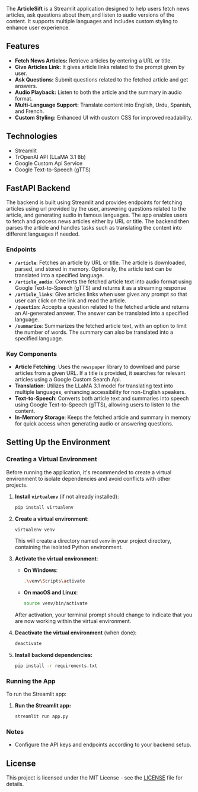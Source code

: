 

The **ArticleSift** is a Streamlit application designed to help users fetch news articles, ask questions about them,and listen to audio versions of the content. It supports multiple languages and includes custom styling to enhance user experience.

## Features
- **Fetch News Articles:** Retrieve articles by entering a URL or title.
- **Give Articles Link:** It gives article links related to the prompt given by user.
- **Ask Questions:** Submit questions related to the fetched article and get answers.
- **Audio Playback:** Listen to both the article and the summary in audio format.
- **Multi-Language Support:** Translate content into English, Urdu, Spanish, and French.
- **Custom Styling:** Enhanced UI with custom CSS for improved readability.

## Technologies
- Streamlit
- TrOpenAI API (LLaMA 3.1 8b)
- Google Custom Api Service
- Google Text-to-Speech (gTTS)

## FastAPI Backend

The backend is built using Streamlit and provides endpoints for fetching articles using url provided by the user, answering questions related to the article, and generating audio in famous languages. The app enables users to fetch and process news articles either by URL or title. The backend then parses the article and handles tasks such as translating the content into different languages if needed.

### Endpoints

- **`/article`**: Fetches an article by URL or title. The article is downloaded, parsed, and stored in memory. Optionally, the article text can be translated into a specified language.
- **`/article_audio`**: Converts the fetched article text into audio format using Google Text-to-Speech (gTTS) and returns it as a streaming response
- **`/article_links`**: Give articles links when user gives any prompt so that user can click on the link and read the article.
- **`/question`**: Accepts a question related to the fetched article and returns an AI-generated answer. The answer can be translated into a specified language.
- **`/summarize`**: Summarizes the fetched article text, with an option to limit the number of words. The summary can also be translated into a specified language.

### Key Components

- **Article Fetching**: Uses the `newspaper` library to download and parse articles from a given URL. If a title is provided, it searches for relevant articles using a Google Custom Search Api.
- **Translation**: Utilizes the LLaMA 3.1 model for translating text into multiple languages, enhancing accessibility for non-English speakers.
- **Text-to-Speech**: Converts both article text and summaries into speech using Google Text-to-Speech (gTTS), allowing users to listen to the content.
- **In-Memory Storage**: Keeps the fetched article and summary in memory for quick access when generating audio or answering questions.


## Setting Up the Environment

### Creating a Virtual Environment

Before running the application, it's recommended to create a virtual environment to isolate dependencies and avoid conflicts with other projects.

1. **Install `virtualenv`** (if not already installed):
    ```bash
    pip install virtualenv
    ```

2. **Create a virtual environment**:
    ```bash
    virtualenv venv
    ```
    This will create a directory named `venv` in your project directory, containing the isolated Python environment.

3. **Activate the virtual environment**:
    - **On Windows**:
        ```bash
        .\venv\Scripts\activate
        ```
    - **On macOS and Linux**:
        ```bash
        source venv/bin/activate
        ```

    After activation, your terminal prompt should change to indicate that you are now working within the virtual environment.

4. **Deactivate the virtual environment** (when done):
    ```bash
    deactivate
    ```

5. **Install backend dependencies:**
    ```bash
    pip install -r requirements.txt
    ```

### Running the App

To run the Streamlit app:

1. **Run the Streamlit app:**
    ```bash
    streamlit run app.py
    ```

### Notes

- Configure the API keys and endpoints according to your backend setup.

## License

This project is licensed under the MIT License - see the [LICENSE](LICENSE) file for details.
